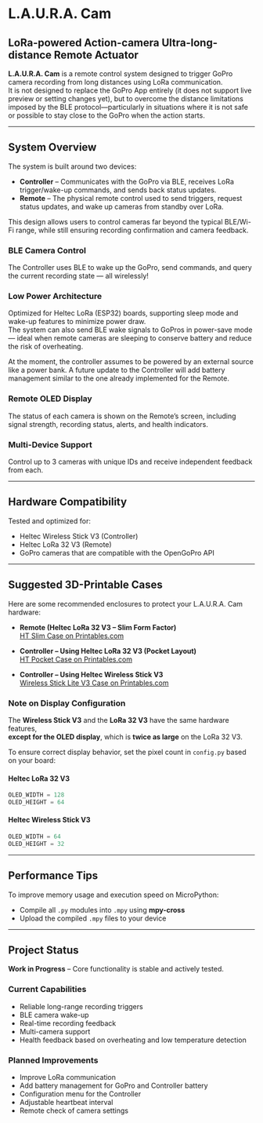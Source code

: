 # L.A.U.R.A. Cam

## LoRa-powered Action-camera Ultra-long-distance Remote Actuator

**L.A.U.R.A. Cam** is a remote control system designed to trigger GoPro camera recording from long distances using LoRa communication.  
It is not designed to replace the GoPro App entirely (it does not support live preview or setting changes yet), but to overcome the distance limitations imposed by the BLE protocol—particularly in situations where it is not safe or possible to stay close to the GoPro when the action starts.

---

## System Overview

The system is built around two devices:

- **Controller** – Communicates with the GoPro via BLE, receives LoRa trigger/wake-up commands, and sends back status updates.
- **Remote** – The physical remote control used to send triggers, request status updates, and wake up cameras from standby over LoRa.

This design allows users to control cameras far beyond the typical BLE/Wi-Fi range, while still ensuring recording confirmation and camera feedback.

### BLE Camera Control

The Controller uses BLE to wake up the GoPro, send commands, and query the current recording state — all wirelessly!

### Low Power Architecture

Optimized for Heltec LoRa (ESP32) boards, supporting sleep mode and wake-up features to minimize power draw.  
The system can also send BLE wake signals to GoPros in power-save mode — ideal when remote cameras are sleeping to conserve battery and reduce the risk of overheating.

At the moment, the controller assumes to be powered by an external source like a power bank. A future update to the Controller will add battery management similar to the one already implemented for the Remote.

### Remote OLED Display

The status of each camera is shown on the Remote’s screen, including signal strength, recording status, alerts, and health indicators.

### Multi-Device Support

Control up to 3 cameras with unique IDs and receive independent feedback from each.

---

## Hardware Compatibility

Tested and optimized for:

- Heltec Wireless Stick V3 (Controller)  
- Heltec LoRa 32 V3 (Remote)  
- GoPro cameras that are compatible with the OpenGoPro API

---

## Suggested 3D-Printable Cases

Here are some recommended enclosures to protect your L.A.U.R.A. Cam hardware:

- **Remote (Heltec LoRa 32 V3 – Slim Form Factor)**  
  [HT Slim Case on Printables.com](https://www.printables.com/model/936437-heltec-lora-32-v3-ht-slim-cases)

- **Controller – Using Heltec LoRa 32 V3 (Pocket Layout)**  
  [HT Pocket Case on Printables.com](https://www.printables.com/model/920722-heltec-lora-32-v3-ht-pocket-case)

- **Controller – Using Heltec Wireless Stick V3**  
  [Wireless Stick Lite V3 Case on Printables.com](https://www.printables.com/model/572273-heltec-wireless-stick-lite-v3-case/files)

### Note on Display Configuration

The **Wireless Stick V3** and the **LoRa 32 V3** have the same hardware features,  
**except for the OLED display**, which is **twice as large** on the LoRa 32 V3.

To ensure correct display behavior, set the pixel count in `config.py` based on your board:

#### Heltec LoRa 32 V3

```python
OLED_WIDTH = 128
OLED_HEIGHT = 64
```

#### Heltec Wireless Stick V3

```python
OLED_WIDTH = 64
OLED_HEIGHT = 32
```

---

## Performance Tips

To improve memory usage and execution speed on MicroPython:

- Compile all `.py` modules into `.mpy` using **mpy-cross**  
- Upload the compiled `.mpy` files to your device

---

## Project Status

**Work in Progress** – Core functionality is stable and actively tested.

### Current Capabilities

-  Reliable long-range recording triggers  
-  BLE camera wake-up  
-  Real-time recording feedback  
-  Multi-camera support  
-  Health feedback based on overheating and low temperature detection

### Planned Improvements

- Improve LoRa communication
- Add battery management for GoPro and Controller battery
- Configuration menu for the Controller
- Adjustable heartbeat interval
- Remote check of camera settings
